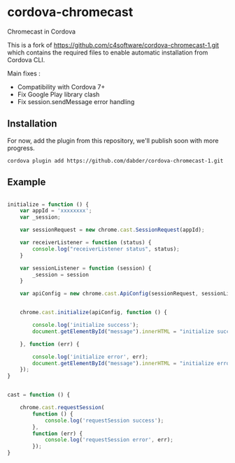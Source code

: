 cordova-chromecast
==================

Chromecast in Cordova

This is a fork of https://github.com/c4software/cordova-chromecast-1.git
which contains the required files to enable automatic installation from Cordova CLI.

Main fixes :
* Compatibility with Cordova 7+ 
* Fix Google Play library clash 
* Fix session.sendMessage error handling

## Installation
For now, add the plugin from this repository, we'll publish soon with more progress.

```
cordova plugin add https://github.com/dabder/cordova-chromecast-1.git
```

## Example


```javascript

initialize = function () {
    var appId = 'xxxxxxxx';
    var _session;

    var sessionRequest = new chrome.cast.SessionRequest(appId);

    var receiverListener = function (status) {
        console.log("receiverListener status", status);
    }

    var sessionListener = function (session) {
        _session = session
    }

    var apiConfig = new chrome.cast.ApiConfig(sessionRequest, sessionListener, receiverListener);


    chrome.cast.initialize(apiConfig, function () {

        console.log('initialize success');
        document.getElementById("message").innerHTML = "initialize success";

    }, function (err) {

        console.log('initialize error', err);
        document.getElementById("message").innerHTML = "initialize error";
    });
}


cast = function () {

    chrome.cast.requestSession(
        function () {
            console.log('requestSession success');
        },
        function (err) {
            console.log('requestSession error', err);
        });
}

```